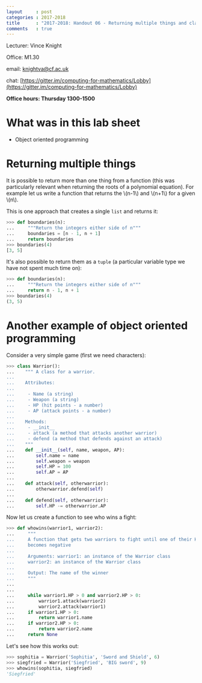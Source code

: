```yaml
---
layout     : post
categories : 2017-2018
title      : "2017-2018: Handout 06 - Returning multiple things and classes"
comments   : true
---
```


Lecturer: Vince Knight

Office: M1.30

email: knightva@cf.ac.uk

chat: [https://gitter.im/computing-for-mathematics/Lobby](https://gitter.im/computing-for-mathematics/Lobby)

**Office hours: Thursday 1300-1500**

# What was in this lab sheet

- Object oriented programming

# Returning multiple things

It is possible to return more than one thing from a function (this was
particularly relevant when returning the roots of a polynomial equation). For
example let us write a function that returns the \\(n-1\\) and \\(n+1\\) for a
given \\(n\\).

This is one approach that creates a single `list` and returns it:

```python
>>> def boundaries(n):
...     """Return the integers either side of n"""
...     boundaries = [n - 1, n + 1]
...     return boundaries
>>> boundaries(4)
[3, 5]

```

It's also possible to return them as a `tuple` (a particular variable type
we have not spent much time on):

```python
>>> def boundaries(n):
...     """Return the integers either side of n"""
...     return n - 1, n + 1
>>> boundaries(4)
(3, 5)

```

# Another example of object oriented programming

Consider a very simple game (first we need characters):

```python
>>> class Warrior():
...    """ A class for a warrior. 
... 
...    Attributes: 
... 
...     - Name (a string) 
...     - Weapon (a string) 
...     - HP (hit points - a number) 
...     - AP (attack points - a number) 
... 
...    Methods: 
...     - __init__ 
...     - attack (a method that attacks another warrior) 
...     - defend (a method that defends against an attack) 
...    """
...    def __init__(self, name, weapon, AP):
...        self.name = name
...        self.weapon = weapon
...        self.HP = 100
...        self.AP = AP
... 
...    def attack(self, otherwarrior):
...        otherwarrior.defend(self)
... 
...    def defend(self, otherwarrior):
...        self.HP -= otherwarrior.AP

```

Now let us create a function to see who wins a fight:

```python
>>> def whowins(warrior1, warrior2):
...     """ 
...     A function that gets two warriors to fight until one of their HP 
...     becomes negative 
...
...     Arguments: warrior1: an instance of the Warrior class 
...     warrior2: an instance of the Warrior class 
...
...     Output: The name of the winner 
...     """
...
...
...     while warrior1.HP > 0 and warrior2.HP > 0:
...         warrior1.attack(warrior2)
...         warrior2.attack(warrior1)
...     if warrior1.HP > 0:
...         return warrior1.name
...     if warrior2.HP > 0:
...         return warrior2.name
...     return None

```

Let's see how this works out:

```python
>>> sophitia = Warrior('Sophitia', 'Sword and Shield', 6)
>>> siegfried = Warrior('Siegfried', 'BIG sword', 9)
>>> whowins(sophitia, siegfried)
'Siegfried'

```
